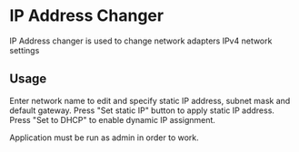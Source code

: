 # IP Address Changer

IP Address changer is used to change network adapters IPv4 network settings

## Usage

Enter network name to edit and specify static IP address, subnet mask and default gateway. Press "Set static IP" button to apply static IP address. Press "Set to DHCP" to enable dynamic IP assignment.

Application must be run as admin in order to work.